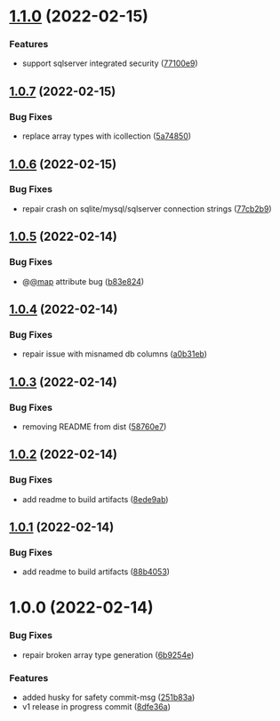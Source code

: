 # [1.1.0](https://github.com/iiian/prisma-generator-entityframework/compare/v1.0.7...v1.1.0) (2022-02-15)


### Features

* support sqlserver integrated security ([77100e9](https://github.com/iiian/prisma-generator-entityframework/commit/77100e995be56e2315575be0913b5416f52e26df))

## [1.0.7](https://github.com/iiian/prisma-generator-entityframework/compare/v1.0.6...v1.0.7) (2022-02-15)


### Bug Fixes

* replace array types with icollection ([5a74850](https://github.com/iiian/prisma-generator-entityframework/commit/5a748507658b269698af72e68cc4a56fa559fc45))

## [1.0.6](https://github.com/iiian/prisma-generator-entityframework/compare/v1.0.5...v1.0.6) (2022-02-15)


### Bug Fixes

* repair crash on sqlite/mysql/sqlserver connection strings ([77cb2b9](https://github.com/iiian/prisma-generator-entityframework/commit/77cb2b9e5291c47c736aa78b705f6415fa0aea59))

## [1.0.5](https://github.com/iiian/prisma-generator-entityframework/compare/v1.0.4...v1.0.5) (2022-02-14)


### Bug Fixes

* @[@map](https://github.com/map) attribute bug ([b83e824](https://github.com/iiian/prisma-generator-entityframework/commit/b83e8242ad64ad7e217f55612dbedf1247bda6a8))

## [1.0.4](https://github.com/iiian/prisma-generator-entityframework/compare/v1.0.3...v1.0.4) (2022-02-14)


### Bug Fixes

* repair issue with misnamed db columns ([a0b31eb](https://github.com/iiian/prisma-generator-entityframework/commit/a0b31ebdcb9a72cc5eab79677a38c12977cef1a9))

## [1.0.3](https://github.com/iiian/prisma-generator-entityframework/compare/v1.0.2...v1.0.3) (2022-02-14)


### Bug Fixes

* removing README from dist ([58760e7](https://github.com/iiian/prisma-generator-entityframework/commit/58760e75464f024ecdd9ca5f9f34b8482cd47848))

## [1.0.2](https://github.com/iiian/prisma-generator-entityframework/compare/v1.0.1...v1.0.2) (2022-02-14)


### Bug Fixes

* add readme to build artifacts ([8ede9ab](https://github.com/iiian/prisma-generator-entityframework/commit/8ede9ab42c36f11b9b90a8b72d34e2dd13a6b23b))

## [1.0.1](https://github.com/iiian/prisma-generator-entityframework/compare/v1.0.0...v1.0.1) (2022-02-14)


### Bug Fixes

* add readme to build artifacts ([88b4053](https://github.com/iiian/prisma-generator-entityframework/commit/88b4053a11ea555add81f9d063518fe31421e4df))

# 1.0.0 (2022-02-14)


### Bug Fixes

* repair broken array type generation ([6b9254e](https://github.com/iiian/prisma-generator-entityframework/commit/6b9254ec99f0b95b92185a9badbc2e3654b8d540))


### Features

* added husky for safety commit-msg ([251b83a](https://github.com/iiian/prisma-generator-entityframework/commit/251b83a8ea1655cf0fb3d1247d95ec3ad81429ab))
* v1 release in progress commit ([8dfe36a](https://github.com/iiian/prisma-generator-entityframework/commit/8dfe36ac5c742c4151fca7f2fb94bb12b04f7bb5))
